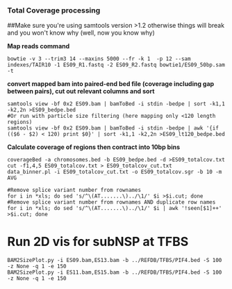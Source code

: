 <h3> Total Coverage processing</h3>
##Make sure you're using samtools version >1.2 otherwise things will break and you won't know why (well, now you know why)

<b>Map reads command</b>
```
bowtie -v 3 --trim3 14 --maxins 5000 --fr -k 1  -p 12 --sam indexes/TAIR10 -1 ES09_R1.fastq -2 ES09_R2.fastq bowtie1/ES09_50bp.sam -t
```
<b>convert mapped bam into paired-end bed file (coverage including gap between pairs), cut out relevant columns and sort</b>
```
samtools view -bf 0x2 ES09.bam | bamToBed -i stdin -bedpe | sort -k1,1 -k2,2n >ES09_bedpe.bed
#Or run with particle size filtering (here mapping only <120 length regions)
samtools view -bf 0x2 ES09.bam | bamToBed -i stdin -bedpe | awk '{if (($6 - $2) < 120) print $0}' | sort -k1,1 -k2,2n >ES09_lt120_bedpe.bed
```
<b>Calculate coverage of regions then contract into 10bp bins</b>
```
coverageBed -a chromosomes.bed -b ES09_bedpe.bed -d >ES09_totalcov.txt
cut -f1,4,5 ES09_totalcov.txt > ES09_totalcov_cut.txt
data_binner.pl -i ES09_totalcov_cut.txt -o ES09_totalcov.sgr -b 10 -m AVG
```

```
#Remove splice variant number from rownames
for i in *xls; do sed 's/^\(AT.......\)../\1/' $i >$i.cut; done
#Remove splice variant number from rownames AND duplicate row names
for i in *xls; do sed 's/^\(AT.......\)../\1/' $i | awk '!seen[$1]++' >$i.cut; done
```

# Run 2D vis for subNSP at TFBS

```
BAM2SizePlot.py -i ES09.bam,ES13.bam -b ../REFDB/TFBS/PIF4.bed -S 100 -z None -q 1 -e 150
BAM2SizePlot.py -i ES11.bam,ES15.bam -b ../REFDB/TFBS/PIF4.bed -S 100 -z None -q 1 -e 150
```
